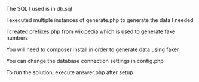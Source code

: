 The SQL I used is in db.sql

I executed multiple instances of generate.php to generate the data I needed

I created prefixes.php from wikipedia which is used to generate fake numbers

You will need to composer install in order to generate data using faker

You can change the database connection settings in config.php

To run the solution, execute answer.php after setup
